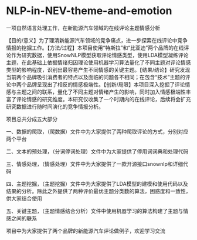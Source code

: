 # NLP-in-NEV-theme-and-emotion
一项自然语言处理工作，在新能源汽车领域的在线评论主题情感分析

【目的/意义】为了理清新能源汽车领域的竞争痛点，进一步探索在线评论中竞争情报的挖掘工作。【方法/过程】本项目使用“特斯拉”和“比亚迪”两个品牌的在线评论作为研究数据，使用SnowNLP模型获取评论情感类型，使用LDA模型凝练评论主题，在此基础上依据情绪归因理论使用机器学习算法量化了不同主题对评论情感类型的影响程度，识别出最容易产生不同情感的关键主题。【结果/结论】研究发现当前两个品牌吸引消费者的特点以及面临的问题各不相同；在包含“技术”主题的评论中两个品牌呈现出了相反的情感极端性。【创新/局限】本项目深入挖掘了评论情感与主题之间的联系，量化了不同主题对情绪产生的影响，同时加入情感极端性丰富了评论情感的研究维度。本研究仅收集了一个时期内的在线评论，后续将会扩充研究数据进行随时间演化的竞争情报分析。

项目总共分成五大部分

一、数据的爬取，（爬数据）文件中为大家提供了两种爬取评论的方式，分别对应两个平台

二、文本的预处理，（分词停词处理）文件中为大家提供了停用词词典和处理代码

三、情感处理，（情感处理）文件中为大家提供了一款开源接口snownlp和详细代码

四、主题挖掘，（主题挖掘）文件中为大家提供了LDA模型的建模和使用代码以及结果的分析。除此之外提供了两种评价最优主题分类数的算法，困惑度和一致性，供大家结合使用

五、关键主题，（主题情感结合分析）文件中使用机器学习的算法构建了主题与情感之间的联系


项目中为大家提供了两个品牌的新能源汽车评论做例子，欢迎学习交流
